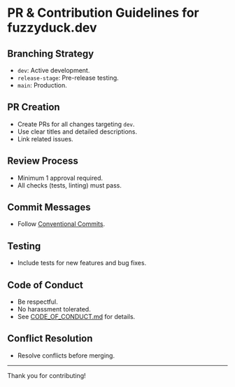 # PR & Contribution Guidelines for fuzzyduck.dev

## Branching Strategy
- `dev`: Active development.
- `release-stage`: Pre-release testing.
- `main`: Production.

## PR Creation
- Create PRs for all changes targeting `dev`.
- Use clear titles and detailed descriptions.
- Link related issues.

## Review Process
- Minimum 1 approval required.
- All checks (tests, linting) must pass.

## Commit Messages
- Follow [Conventional Commits](https://www.conventionalcommits.org/en/v1.0.0/).

## Testing
- Include tests for new features and bug fixes.

## Code of Conduct
- Be respectful.
- No harassment tolerated.
- See [CODE_OF_CONDUCT.md](./CODE_OF_CONDUCT.md) for details.

## Conflict Resolution
- Resolve conflicts before merging.

---

Thank you for contributing!
